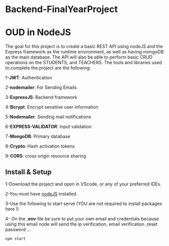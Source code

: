 # Backend-FinalYearProject


# OUD in NodeJS 

The goal for this project is to create a basic REST API using nodeJS and the Express framework as the runtime environment, as well as having mongoDB as the main database. The API will also be able to perform basic CRUD operations on the STUDENTS, and TEACHERS.
The tools and libraries used to complete the project are the following:

1-**JWT**: Authentication

2-**nodemailer**: For Sending Emails

3-**ExpressJS**: Backend framework

4-**Bcrypt**: Encrypt sensitive user information

5-**Nodemailer**: Sending mail notifications

6-**EXPRESS-VALIDATOR**: Input validation

7-**MongoDB**: Primary database

8-**Crypto**: Hash activation tokens

9-**CORS**: cross origin resource sharing



## Install & Setup

1-Download the project and open in VScode, or any of your preferred IDEs.

2-You must have [nodeJS](https://nodejs.org/en/download/) installed.

3-Use the following to start serve (YOU are not required to install packages here !)

4- On the **.env** file be sure to put your own email and credentials because using this email node will send the ip verification, email verification ,reset password ...

```bash
npm start
```
